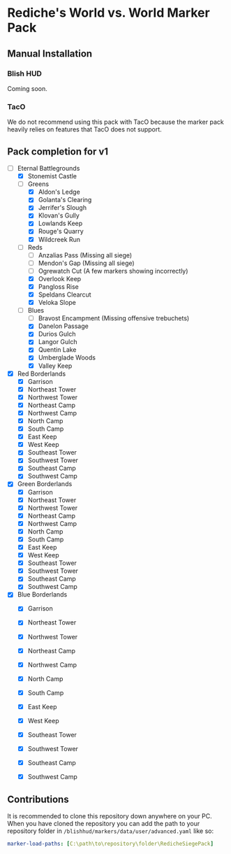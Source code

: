 # Rediche's World vs. World Marker Pack

## Manual Installation

### Blish HUD

Coming soon.

### TacO

We do not recommend using this pack with TacO because the marker pack heavily relies on features that TacO does not support.

## Pack completion for v1

- [ ] Eternal Battlegrounds
    - [x] Stonemist Castle
    - [ ] Greens
        - [x] Aldon's Ledge
        - [x] Golanta's Clearing
        - [x] Jerrifer's Slough
        - [x] Klovan's Gully
        - [x] Lowlands Keep
        - [x] Rouge's Quarry
        - [x] Wildcreek Run
    - [ ] Reds
        - [ ] Anzalias Pass (Missing all siege)
        - [ ] Mendon's Gap (Missing all siege)
        - [ ] Ogrewatch Cut (A few markers showing incorrectly)
        - [x] Overlook Keep
        - [x] Pangloss Rise
        - [x] Speldans Clearcut
        - [x] Veloka Slope
    - [ ] Blues
        - [ ] Bravost Encampment (Missing offensive trebuchets)
        - [x] Danelon Passage
        - [x] Durios Gulch
        - [x] Langor Gulch
        - [x] Quentin Lake
        - [x] Umberglade Woods
        - [x] Valley Keep

- [x] Red Borderlands
    - [x] Garrison
    - [x] Northeast Tower
    - [x] Northwest Tower
    - [x] Northeast Camp
    - [x] Northwest Camp
    - [x] North Camp
    - [x] South Camp
    - [x] East Keep
    - [x] West Keep
    - [x] Southeast Tower
    - [x] Southwest Tower
    - [x] Southeast Camp
    - [x] Southwest Camp

- [x] Green Borderlands
    - [x] Garrison
    - [x] Northeast Tower
    - [x] Northwest Tower
    - [x] Northeast Camp
    - [x] Northwest Camp
    - [x] North Camp
    - [x] South Camp
    - [x] East Keep
    - [x] West Keep
    - [x] Southeast Tower
    - [x] Southwest Tower
    - [x] Southeast Camp
    - [x] Southwest Camp

- [x] Blue Borderlands
    - [x] Garrison
    - [x] Northeast Tower
    - [x] Northwest Tower
    - [x] Northeast Camp
    - [x] Northwest Camp
    - [x] North Camp
    - [x] South Camp
    - [x] East Keep
    - [x] West Keep
    - [x] Southeast Tower
    - [x] Southwest Tower
    - [x] Southeast Camp
    - [x] Southwest Camp


## Contributions

It is recommended to clone this repository down anywhere on your PC. When you have cloned the repository you can add the path to your repository folder in `/blishhud/markers/data/user/advanced.yaml` like so:

```yaml
marker-load-paths: [C:\path\to\repository\folder\RedicheSiegePack]
```